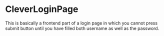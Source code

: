 # CleverLoginPage
This is basically a frontend part of a login page in which you cannot press submit button until you have filled both username as well as the password. 
